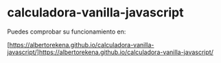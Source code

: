 # calculadora-vanilla-javascript

Puedes comprobar su funcionamiento en:

[https://albertorekena.github.io/calculadora-vanilla-javascript/]https://albertorekena.github.io/calculadora-vanilla-javascript/
